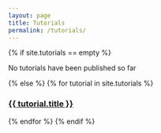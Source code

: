 ```yaml
---
layout: page
title: Tutorials
permalink: /tutorials/
---
```


{% if site.tutorials == empty %}
  <p>No tutorials have been published so far</p>
{% else %}
{% for tutorial in site.tutorials %}
  <h3>
    <a href="{{ tutorial.url }}">
      {{ tutorial.title }}
    </a>
  </h3>
{% endfor %}
{% endif %}
